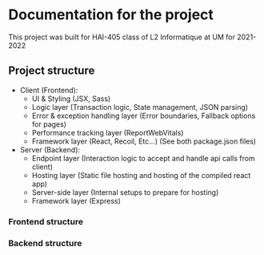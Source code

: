 # Documentation for the project

This project was built for HAI-405 class of L2 Informatique at UM for 2021-2022

## Project structure

- Client (Frontend):
  - UI & Styling (JSX, Sass)
  - Logic layer (Transaction logic, State management, JSON parsing)
  - Error & exception handling layer (Error boundaries, Fallback options for pages)
  - Performance tracking layer (ReportWebVitals)
  - Framework layer (React, Recoil, Etc...) (See both package.json files)
- Server (Backend):
  - Endpoint layer (Interaction logic to accept and handle api calls from client)
  - Hosting layer (Static file hosting and hosting of the compiled react app)
  - Server-side layer (Internal setups to prepare for hosting)
  - Framework layer (Express)

### Frontend structure

### Backend structure
